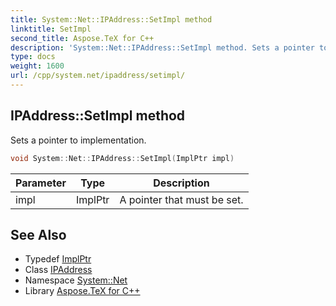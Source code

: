 ```yaml
---
title: System::Net::IPAddress::SetImpl method
linktitle: SetImpl
second_title: Aspose.TeX for C++
description: 'System::Net::IPAddress::SetImpl method. Sets a pointer to implementation in C++.'
type: docs
weight: 1600
url: /cpp/system.net/ipaddress/setimpl/
---
```

## IPAddress::SetImpl method


Sets a pointer to implementation.

```cpp
void System::Net::IPAddress::SetImpl(ImplPtr impl)
```


| Parameter | Type | Description |
| --- | --- | --- |
| impl | ImplPtr | A pointer that must be set. |

## See Also

* Typedef [ImplPtr](../implptr/)
* Class [IPAddress](../)
* Namespace [System::Net](../../)
* Library [Aspose.TeX for C++](../../../)
